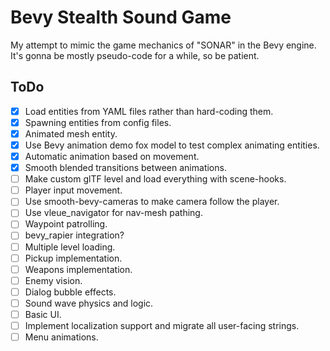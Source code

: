 # Bevy Stealth Sound Game

My attempt to mimic the game mechanics of "SONAR" in the Bevy engine. It's gonna be mostly pseudo-code for a while, so be patient.

## ToDo

- [x] Load entities from YAML files rather than hard-coding them.
- [x] Spawning entities from config files.
- [x] Animated mesh entity.
- [x] Use Bevy animation demo fox model to test complex animating entities.
- [x] Automatic animation based on movement.
- [x] Smooth blended transitions between animations.
- [ ] Make custom glTF level and load everything with scene-hooks.
- [ ] Player input movement.
- [ ] Use smooth-bevy-cameras to make camera follow the player.
- [ ] Use vleue_navigator for nav-mesh pathing.
- [ ] Waypoint patrolling.
- [ ] bevy_rapier integration?
- [ ] Multiple level loading.
- [ ] Pickup implementation.
- [ ] Weapons implementation.
- [ ] Enemy vision.
- [ ] Dialog bubble effects.
- [ ] Sound wave physics and logic.
- [ ] Basic UI.
- [ ] Implement localization support and migrate all user-facing strings.
- [ ] Menu animations.
